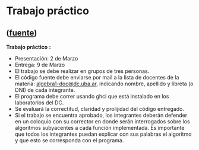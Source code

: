 # Trabajo práctico
([fuente](https://campus.exactas.uba.ar/course/view.php?id=1095&section=2))
---
**Trabajo práctico** **:**

  - Presentación: 2 de Marzo
  - Entrega: 9 de Marzo
  - El trabajo se debe realizar en grupos de tres personas.
  - El código fuente debe enviarse por mail a la lista de docentes de la materia: algebra1-doc@dc.uba.ar, indicando nombre, apellido y libreta (o DNI) de cada integrante.
  - El programa debe correr usando ghci que está instalado en los laboratorios del DC.
  - Se evaluará la correctitud, claridad y prolijidad del código entregado.
  - Si el trabajo se encuentra aprobado, los integrantes deberán defender en un coloquio con su corrector en donde serán interrogados sobre los algoritmos subyacentes a cada función implementada. Es importante que todos los integrantes puedan explicar con sus palabras el algoritmo y que esto se corresponda con el programa. 

